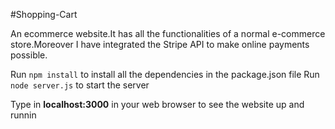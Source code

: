 #Shopping-Cart

An ecommerce website.It has all the functionalities of a normal e-commerce store.Moreover I have integrated the Stripe API to make online payments possible.

Run `npm install` to install all the dependencies in the package.json file
Run `node server.js` to start the server

Type in **localhost:3000** in your web browser to see the website up and runnin
